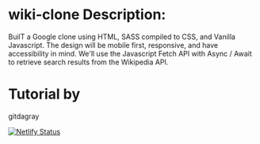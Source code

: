 # wiki-clone Description:

BuilT a Google clone using HTML, SASS compiled to CSS, and Vanilla Javascript. The design will be mobile first, responsive, and have accessibility in mind. We'll use the Javascript Fetch API with Async / Await to retrieve search results from the Wikipedia API.

# Tutorial by

gitdagray

[![Netlify Status](https://api.netlify.com/api/v1/badges/fa646ba8-c1fa-44cb-ad1f-b5d826711f7a/deploy-status)](https://app.netlify.com/sites/wiki-clone/deploys)

